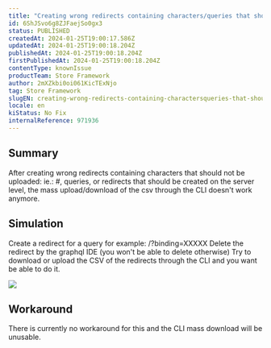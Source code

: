 ```yaml
---
title: "Creating wrong redirects containing characters/queries that shouldn't be uploaded the upload/download of the csv through the CLI doesn't work"
id: 6ShJSvo6g8ZJFaejSo0gx3
status: PUBLISHED
createdAt: 2024-01-25T19:00:17.586Z
updatedAt: 2024-01-25T19:00:18.204Z
publishedAt: 2024-01-25T19:00:18.204Z
firstPublishedAt: 2024-01-25T19:00:18.204Z
contentType: knownIssue
productTeam: Store Framework
author: 2mXZkbi0oi061KicTExNjo
tag: Store Framework
slugEN: creating-wrong-redirects-containing-charactersqueries-that-shouldnt-be-uploaded-the-uploaddownload-of-the-csv-through-the-cli-doesnt-work
locale: en
kiStatus: No Fix
internalReference: 971936
---
```


## Summary


After creating wrong redirects containing characters that should not be uploaded: ie.: #, queries, or redirects that should be created on the server level, the mass upload/download of the csv through the CLI doesn't work anymore.


##

## Simulation


Create a redirect for a query for example: /?binding=XXXXX
Delete the redirect by the graphql IDE (you won't be able to delete otherwise)
Try to download or upload the CSV of the redirects through the CLI and you want be able to do it.

 ![](https://vtexhelp.zendesk.com/attachments/token/etn94WlrSAYOFFj0rZfVwoowE/?name=image.png)


##

## Workaround


There is currently no workaround for this and the CLI mass download will be unusable.





